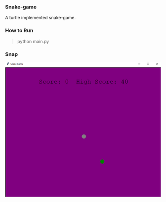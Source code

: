 ### Snake-game

A turtle implemented snake-game.

### How to Run
>python main.py

### Snap

<img src="demo.PNG" alt="Snake-game-Screenshot">